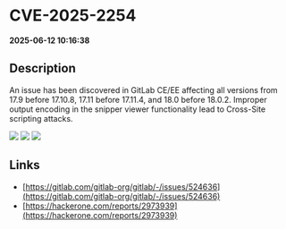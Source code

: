 # CVE-2025-2254

**2025-06-12 10:16:38**

## Description
An issue has been discovered in GitLab CE/EE affecting all versions from 17.9 before 17.10.8, 17.11 before 17.11.4, and 18.0 before 18.0.2. Improper output encoding in the snipper viewer functionality lead to Cross-Site scripting attacks.

![](https://img.shields.io/static/v1?label=Score&message=8.7&color=red)
![](https://img.shields.io/static/v1?label=Severity&message=HIGH&color=red)
![](https://img.shields.io/static/v1?label=CWE&message=XSS&color=green)

## Links
- [https://gitlab.com/gitlab-org/gitlab/-/issues/524636](https://gitlab.com/gitlab-org/gitlab/-/issues/524636)
- [https://hackerone.com/reports/2973939](https://hackerone.com/reports/2973939)
